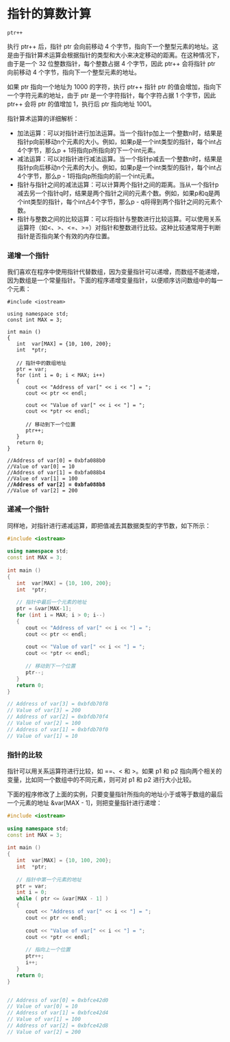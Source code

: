 # 指针的算数计算

```
ptr++
```

执行 ptr++ 后，指针 ptr 会向前移动 4 个字节，指向下一个整型元素的地址。这是由于指针算术运算会根据指针的类型和大小来决定移动的距离。在这种情况下，由于是一个 32 位整数指针，每个整数占据 4 个字节，因此 ptr++ 会将指针 ptr 向前移动 4 个字节，指向下一个整型元素的地址。

如果 ptr 指向一个地址为 1000 的字符，执行 ptr++ 指针 ptr 的值会增加，指向下一个字符元素的地址，由于 ptr 是一个字符指针，每个字符占据 1 个字节，因此 ptr++ 会将 ptr 的值增加 1，执行后 ptr 指向地址 1001。

指针算术运算的详细解析：

* 加法运算：可以对指针进行加法运算。当一个指针p加上一个整数n时，结果是指针p向前移动n个元素的大小。例如，如果p是一个int类型的指针，每个int占4个字节，那么p + 1将指向p所指向的下一个int元素。
* 减法运算：可以对指针进行减法运算。当一个指针p减去一个整数n时，结果是指针p向后移动n个元素的大小。例如，如果p是一个int类型的指针，每个int占4个字节，那么p - 1将指向p所指向的前一个int元素。
* 指针与指针之间的减法运算：可以计算两个指针之间的距离。当从一个指针p减去另一个指针q时，结果是两个指针之间的元素个数。例如，如果p和q是两个int类型的指针，每个int占4个字节，那么p - q将得到两个指针之间的元素个数。
* 指针与整数之间的比较运算：可以将指针与整数进行比较运算。可以使用关系运算符（如<、>、<=、>=）对指针和整数进行比较。这种比较通常用于判断指针是否指向某个有效的内存位置。

### 递增一个指针

我们喜欢在程序中使用指针代替数组，因为变量指针可以递增，而数组不能递增，因为数组是一个常量指针。下面的程序递增变量指针，以便顺序访问数组中的每一个元素：

<pre class="language-cpp"><code class="lang-cpp">#include &#x3C;iostream>
 
using namespace std;
const int MAX = 3;
 
int main ()
{
   int  var[MAX] = {10, 100, 200};
   int  *ptr;
 
   // 指针中的数组地址
   ptr = var;
   for (int i = 0; i &#x3C; MAX; i++)
   {
      cout &#x3C;&#x3C; "Address of var[" &#x3C;&#x3C; i &#x3C;&#x3C; "] = ";
      cout &#x3C;&#x3C; ptr &#x3C;&#x3C; endl;
 
      cout &#x3C;&#x3C; "Value of var[" &#x3C;&#x3C; i &#x3C;&#x3C; "] = ";
      cout &#x3C;&#x3C; *ptr &#x3C;&#x3C; endl;
 
      // 移动到下一个位置
      ptr++;
   }
   return 0;
}

//Address of var[0] = 0xbfa088b0
//Value of var[0] = 10
//Address of var[1] = 0xbfa088b4
//Value of var[1] = 100
<strong>//Address of var[2] = 0xbfa088b8
</strong>//Value of var[2] = 200
</code></pre>

### 递减一个指针

同样地，对指针进行递减运算，即把值减去其数据类型的字节数，如下所示：

```cpp
#include <iostream>
 
using namespace std;
const int MAX = 3;
 
int main ()
{
   int  var[MAX] = {10, 100, 200};
   int  *ptr;
 
   // 指针中最后一个元素的地址
   ptr = &var[MAX-1];
   for (int i = MAX; i > 0; i--)
   {
      cout << "Address of var[" << i << "] = ";
      cout << ptr << endl;
 
      cout << "Value of var[" << i << "] = ";
      cout << *ptr << endl;
 
      // 移动到下一个位置
      ptr--;
   }
   return 0;
}

// Address of var[3] = 0xbfdb70f8
// Value of var[3] = 200
// Address of var[2] = 0xbfdb70f4
// Value of var[2] = 100
// Address of var[1] = 0xbfdb70f0
// Value of var[1] = 10

```

### 指针的比较

指针可以用关系运算符进行比较，如 ==、< 和 >。如果 p1 和 p2 指向两个相关的变量，比如同一个数组中的不同元素，则可对 p1 和 p2 进行大小比较。

下面的程序修改了上面的实例，只要变量指针所指向的地址小于或等于数组的最后一个元素的地址 \&var\[MAX - 1]，则把变量指针进行递增：

```cpp
#include <iostream>
 
using namespace std;
const int MAX = 3;
 
int main ()
{
   int  var[MAX] = {10, 100, 200};
   int  *ptr;
 
   // 指针中第一个元素的地址
   ptr = var;
   int i = 0;
   while ( ptr <= &var[MAX - 1] )
   {
      cout << "Address of var[" << i << "] = ";
      cout << ptr << endl;
 
      cout << "Value of var[" << i << "] = ";
      cout << *ptr << endl;
 
      // 指向上一个位置
      ptr++;
      i++;
   }
   return 0;
}


// Address of var[0] = 0xbfce42d0
// Value of var[0] = 10
// Address of var[1] = 0xbfce42d4
// Value of var[1] = 100
// Address of var[2] = 0xbfce42d8
// Value of var[2] = 200

```
